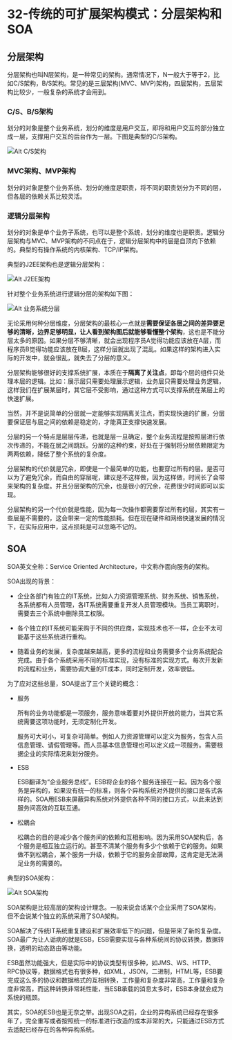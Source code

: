 # 32-传统的可扩展架构模式：分层架构和SOA

## 分层架构

分层架构也叫N层架构，是一种常见的架构。通常情况下，N一般大于等于2，比如C/S架构，B/S架构。常见的是三层架构(MVC、MVP)架构，四层架构，五层架构比较少，一般复杂的系统才会用到。

### C/S、B/S架构
划分的对象是整个业务系统，划分的维度是用户交互，即将和用户交互的部分独立成一层，支撑用户交互的后台作为一层。下图是典型的C/S架构。

![Alt C/S架构](1026-1.png)

### MVC架构、MVP架构

划分的对象是整个业务系统、划分的维度是职责，将不同的职责划分为不同的层，但各层的依赖关系比较灵活。


### 逻辑分层架构

划分的对象是单个业务子系统，也可以是整个系统，划分的维度也是职责。逻辑分层架构与MVC、MVP架构的不同点在于，逻辑分层架构中的层是自顶向下依赖的。典型的有操作系统的内核架构、TCP/IP架构。

典型的J2EE架构也是逻辑分层架构：

![Alt J2EE架构](1026-2.png)

针对整个业务系统进行逻辑分层的架构如下图：

![Alt 业务系统分层](1026-3.png)


无论采用何种分层维度，分层架构的最核心一点就是**需要保证各层之间的差异要足够的清晰，边界足够明显，让人看到架构图后就能够看懂整个架构**，这也是不能分层太多的原因。如果分层不够清晰，就会出现程序员A觉得功能应该放在A层，而程序员B觉得功能应该放在B层，这样分层就出现了混乱。如果这样的架构进入实际的开发中，就会很乱，就失去了分层的意义。

分层架构能够很好的支撑系统扩展，本质在于**隔离了关注点**，即每个层的组件只处理本层的逻辑。比如：展示层只需要处理展示逻辑，业务层只需要处理业务逻辑，这样我们在扩展某层时，其它层不受影响，通过这种方式可以支撑系统在某层上的快速扩展。

当然，并不是说简单的分层就一定能够实现隔离关注点，而实现快速的扩展，分层要保证层与层之间的依赖是稳定的，才能真正支撑快速发展。

分层的另一个特点是层层传递，也就是层一旦确定，整个业务流程是按照层进行依次传递的，不能在层之间跳跃。分层的这种约束，好处在于强制将分层依赖限定为两两依赖，降低了整个系统的复杂度。

分层架构的代价就是冗余，即使是一个最简单的功能，也要穿过所有的层。是否可以为了避免冗余，而自由的穿层呢，建议是不这样做，因为这样做，时间长了会带来架构的复杂度。并且分层架构的冗余，也是很小的冗余，花费很少时间即可以实现。

分层架构的另一个代价就是性能，因为每一次操作都需要穿过所有的层，其实有一些层是不需要的，这会带来一定的性能损耗。但在现在硬件和网络快速发展的情况下，在实际应用中，这点损耗是可以忽略不记的。


## SOA

SOA英文全称：Service Oriented Architecture，中文称作面向服务的架构。

SOA出现的背景：

- 企业各部门有独立的IT系统，比如人力资源管理系统、财务系统、销售系统，各系统都有人员管理，各IT系统需要重复开发人员管理模块。当员工离职时，需要去三个系统中删除员工权限。

- 各个独立的IT系统可能采购于不同的供应商，实现技术也不一样，企业不太可能基于这些系统进行重构。

- 随着业务的发展，复杂度越来越高，更多的流程和业务需要多个业务系统配合完成。由于各个系统采用不同的标准实现，没有标准的实现方式。每次开发新的流程和业务，需要协调大量的IT成本，同时定制开发，效率很低。

为了应对这些总量，SOA提出了三个关键的概念：

- 服务
  
    所有的业务功能都是一项服务，服务意味着要对外提供开放的能力，当其它系统需要这项功能时，无须定制化开发。

    服务可大可小，可复杂可简单。例如人力资源管理可以定义为服务，包含人员信息管理、请假管理等。而人员基本信息管理也可以定义成一项服务。需要根据企业的实际情况来划分服务。

- ESB

    ESB翻译为“企业服务总线”。ESB将企业的各个服务连接在一起。因为各个服务是异构的，如果没有统一的标准，则各个异构系统对外提供的接口是各式各样的。SOA用ESB来屏蔽异构系统对外提供各种不同的接口方式，以此来达到服务间高效的互联互通。

- 松耦合

    松耦合的目的是减少各个服务间的依赖和互相影响。因为采用SOA架构后，各个服务是相互独立运行的。甚至不清某个服务有多少个依赖于它的服务。如果做不到松耦合，某个服务一升级，依赖于它的服务全部故障，这肯定是无法满足业务的需要的。

典型的SOA架构：

![Alt SOA架构](1026-4.png)

SOA架构是比较高层的架构设计理念。一般来说会话某个企业采用了SOA架构，但不会说某个独立的系统采用了SOA架构。

SOA解决了传统IT系统重复建设和扩展效率低下的问题，但是带来了新的复杂度。SOA最广为让人诟病的就是ESB，ESB需要实现与各种系统间的协议转换，数据转换，透明的动态路由等功能。

ESB虽然功能强大，但是实际中的协议类型有很多种，如JMS、WS、HTTP、RPC协议等，数据格式也有很多种，如XML，JSON，二进制，HTML等，ESB要完成这么多的协议和数据格式的互相转换，工作量和复杂度非常高，工作量和复杂度非常高，而这种转换非常耗性能，当ESB承载的消息太多时，ESB本身就会成为系统的瓶颈。

其实，SOA的ESB也是无奈之举。出现SOA之前，企业的异构系统已经存在很多年了，完全重写或者按照统一的标准进行改造的成本非常的大，只能通过ESB方式去适配已经存在的各种异构系统。

































































